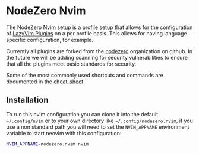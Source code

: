 # NodeZero Nvim

The NodeZero Nvim setup is a [profile](./profiles.md) setup that allows for the configuration of [LazyVim Plugins](https://lazyvim.org) on a per profile basis. This allows for having language specific configuration, for example. 


Currently all plugins are forked from the [nodezero](https://github.com/nodezeroio) organization on github. In the future we will be adding scanning for security vulnerabilities to ensure that all the plugins meet basic standards for security. 


Some of the most commonly used shortcuts and commands are documented in the [cheat-sheet](./shortcuts-cheat-sheet.md).


## Installation

To run this nvim configuration you can clone it into the default `~/.config/nvim` or to your own directory like `~/.config/nodezero.nvim`, if you use a non standard path you will need to set the `NVIM_APPNAME` environment variable to start neovim with this configuration:

```sh
NVIM_APPNAME=nodezero.nvim nvim
```


